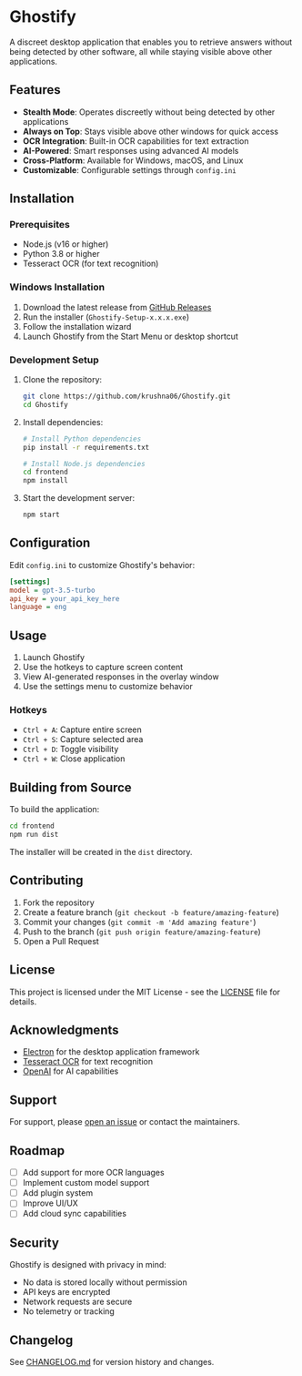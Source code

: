 # Ghostify

A discreet desktop application that enables you to retrieve answers without being detected by other software, all while staying visible above other applications.

## Features

- **Stealth Mode**: Operates discreetly without being detected by other applications
- **Always on Top**: Stays visible above other windows for quick access
- **OCR Integration**: Built-in OCR capabilities for text extraction
- **AI-Powered**: Smart responses using advanced AI models
- **Cross-Platform**: Available for Windows, macOS, and Linux
- **Customizable**: Configurable settings through `config.ini`

## Installation

### Prerequisites

- Node.js (v16 or higher)
- Python 3.8 or higher
- Tesseract OCR (for text recognition)

### Windows Installation

1. Download the latest release from [GitHub Releases](https://github.com/krushna06/Ghostify/releases)
2. Run the installer (`Ghostify-Setup-x.x.x.exe`)
3. Follow the installation wizard
4. Launch Ghostify from the Start Menu or desktop shortcut

### Development Setup

1. Clone the repository:
   ```bash
   git clone https://github.com/krushna06/Ghostify.git
   cd Ghostify
   ```

2. Install dependencies:
   ```bash
   # Install Python dependencies
   pip install -r requirements.txt

   # Install Node.js dependencies
   cd frontend
   npm install
   ```

3. Start the development server:
   ```bash
   npm start
   ```

## Configuration

Edit `config.ini` to customize Ghostify's behavior:

```ini
[settings]
model = gpt-3.5-turbo
api_key = your_api_key_here
language = eng
```

## Usage

1. Launch Ghostify
2. Use the hotkeys to capture screen content
3. View AI-generated responses in the overlay window
4. Use the settings menu to customize behavior

### Hotkeys

- `Ctrl + A`: Capture entire screen
- `Ctrl + S`: Capture selected area
- `Ctrl + D`: Toggle visibility
- `Ctrl + W`: Close application

## Building from Source

To build the application:

```bash
cd frontend
npm run dist
```

The installer will be created in the `dist` directory.

## Contributing

1. Fork the repository
2. Create a feature branch (`git checkout -b feature/amazing-feature`)
3. Commit your changes (`git commit -m 'Add amazing feature'`)
4. Push to the branch (`git push origin feature/amazing-feature`)
5. Open a Pull Request

## License

This project is licensed under the MIT License - see the [LICENSE](LICENSE) file for details.

## Acknowledgments

- [Electron](https://www.electronjs.org/) for the desktop application framework
- [Tesseract OCR](https://github.com/tesseract-ocr/tesseract) for text recognition
- [OpenAI](https://openai.com/) for AI capabilities

## Support

For support, please [open an issue](https://github.com/krushna06/Ghostify/issues) or contact the maintainers.

## Roadmap

- [ ] Add support for more OCR languages
- [ ] Implement custom model support
- [ ] Add plugin system
- [ ] Improve UI/UX
- [ ] Add cloud sync capabilities

## Security

Ghostify is designed with privacy in mind:
- No data is stored locally without permission
- API keys are encrypted
- Network requests are secure
- No telemetry or tracking

## Changelog

See [CHANGELOG.md](CHANGELOG.md) for version history and changes.